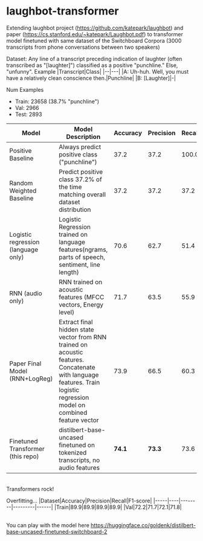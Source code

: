 # laughbot-transformer
Extending laughbot project (https://github.com/katepark/laughbot) and paper (https://cs.stanford.edu/~katepark/Laughbot.pdf) to transformer model finetuned with same dataset of the Switchboard Corpora (3000 transcripts from phone conversations between two speakers)

Dataset: Any line of a transcript preceding indication of laughter (often transcribed as "[laughter]") classified as a positive "punchline." Else, "unfunny". Example
|Transcript|Class|
|--|---|
|A:  Uh-huh. Well, you must have a relatively clean conscience then.|Punchline|
|B: [Laughter]|-|

Num Examples
* Train: 23658 (38.7% "punchline")
* Val: 2966
* Test: 2893

|Model|Model Description|Accuracy|Precision|Recall|F1-score|
|-----|----|--------|---------|------|--------|
|Positive Baseline|Always predict positive class ("punchline")|37.2|37.2|100.0|54.2|
|Random Weighted Baseline|Predict positive class 37.2% of the time matching overall dataset distribution|37.2|37.2|37.2|37.2|
|Logistic regression (language only)|Logistic Regression trained on language features(ngrams, parts of speech, sentiment, line length)|70.6|62.7|51.4|56.5|
|RNN (audio only)|RNN trained on acoustic features (MFCC vectors, Energy level)|71.7|63.5|55.9|59.4|
|Paper Final Model (RNN+LogReg)|Extract final hidden state vector from RNN trained on acoustic features. Concatenate with language features. Train logistic regression model on combined feature vector|73.9|66.5|60.3|63.2|
|Finetuned Transformer (this repo)|distilbert-base-uncased finetuned on tokenized transcripts, no audio features|**74.1**|**73.3**|73.6|**73.7**|

<br>Transformers rock!

Overfitting...
|Dataset|Accuracy|Precision|Recall|F1-score|
|-----|----|--------|---------|------|
|Train|89.9|89.9|89.9|89.9|
|Val|72.2|71.7|72.1|71.8|

<br>You can play with the model here https://huggingface.co/goldenk/distilbert-base-uncased-finetuned-switchboard-2

